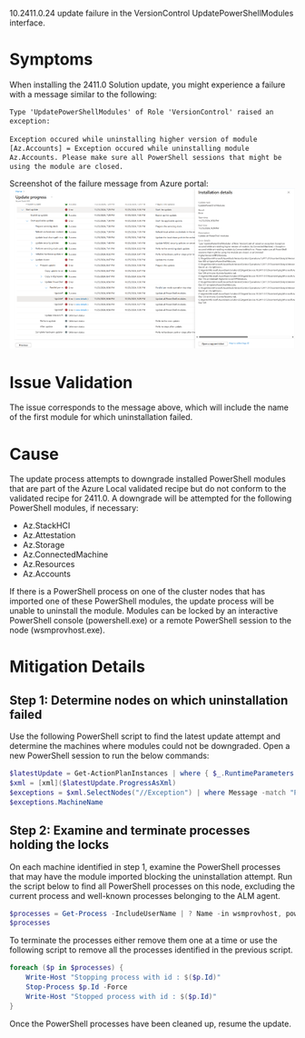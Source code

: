 ---
---

10.2411.0.24 update failure in the VersionControl UpdatePowerShellModules interface.

# Symptoms
When installing the 2411.0 Solution update, you might experience a failure with a message similar to the following:
```
Type 'UpdatePowerShellModules' of Role 'VersionControl' raised an exception:

Exception occured while uninstalling higher version of module [Az.Accounts] = Exception occured while uninstalling module Az.Accounts. Please make sure all PowerShell sessions that might be using the module are closed.
```
Screenshot of the failure message from Azure portal:
![psmoduleupdatefailure.png](/TSG/Update/PSModule-Uninstall-Failure.png)

# Issue Validation
The issue corresponds to the message above, which will include the name of the first module for which uninstallation failed.

# Cause
      
The update process attempts to downgrade installed PowerShell modules that are part of the Azure Local validated recipe but do not conform to the validated recipe for 2411.0.
A downgrade will be attempted for the following PowerShell modules, if necessary:
- Az.StackHCI
- Az.Attestation
- Az.Storage
- Az.ConnectedMachine
- Az.Resources
- Az.Accounts

If there is a PowerShell process on one of the cluster nodes that has imported one of these PowerShell modules, the update process will be unable to uninstall the module. Modules can be locked by an interactive PowerShell console (powershell.exe) or a remote PowerShell session to the node (wsmprovhost.exe).

# Mitigation Details

## Step 1: Determine nodes on which uninstallation failed
Use the following PowerShell script to find the latest update attempt and determine the machines where modules could not be downgraded. Open a new PowerShell session to run the below commands:

```Powershell
$latestUpdate = Get-ActionPlanInstances | where { $_.RuntimeParameters.updateId -match "Solution10.2411.0.24" } | sort EndDateTime | select -Last 1
$xml = [xml]($latestUpdate.ProgressAsXml)
$exceptions = $xml.SelectNodes("//Exception") | where Message -match "Please make sure all PowerShell"
$exceptions.MachineName
```

## Step 2: Examine and terminate processes holding the locks
On each machine identified in step 1, examine the PowerShell processes that may have the module imported blocking the uninstallation attempt. Run the script below to find all PowerShell processes on this node, excluding the current process and well-known processes belonging to the ALM agent.

```powershell
$processes = Get-Process -IncludeUserName | ? Name -in wsmprovhost, powershell | Where-Object { $_.UserName -notmatch "NT SERVICE\\AzureStack Agent Lifecycle Agent" } | where Id -ne $PID
$processes
```

To terminate the processes either remove them one at a time or use the following script to remove all the processes identified in the previous script.
```powershell
foreach ($p in $processes) {
    Write-Host "Stopping process with id : $($p.Id)"
    Stop-Process $p.Id -Force
    Write-Host "Stopped process with id : $($p.Id)"
}
```

Once the PowerShell processes have been cleaned up, resume the update.